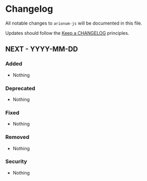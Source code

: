 # Changelog

All notable changes to `arionum-js` will be documented in this file.

Updates should follow the [Keep a CHANGELOG](https://keepachangelog.com) principles.

## NEXT - YYYY-MM-DD

### Added
- Nothing

### Deprecated
- Nothing

### Fixed
- Nothing

### Removed
- Nothing

### Security
- Nothing
